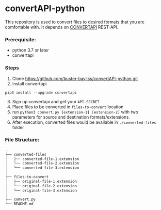 # convertAPI-python

This repository is used to convert files to desired formats that you are comfortable with. It depends on [CONVERTAPI](https://www.convertapi.com) REST-API. 

### Prerequisite:
* python 3.7 or later
* convertapi

### Steps
1. Clone https://github.com/buster-bayliss/convertAPI-python.git
2. Install convertapi 
```
pip3 install --upgrade convertapi 
```
3. Sign up convertapi and get your `API-SECRET`
4. Place files to be converted in `files-to-convert` location
4. run `python3 convert.py [extension-1] [extension-2]` with two parameters for source and destination formats/extensions.
5. After execution, converted files would be available in `./converted-files` folder

### File Structure:

```md
.
├── converted-files
│   ├── converted-file-1.extension
│   └── converted-file-2.extension
│   └── converted-file-3.extension
│   
├── files-to-convert
│   ├── original-file-1.extension
│   └── original-file-2.extension
│   └── original-file-3.extension
│ 
├── convert.py
└── README.md
```

